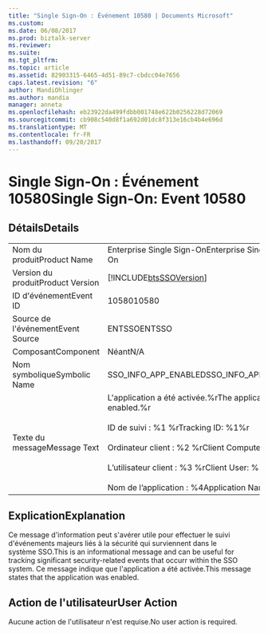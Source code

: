 ```yaml
---
title: "Single Sign-On : Événement 10580 | Documents Microsoft"
ms.custom: 
ms.date: 06/08/2017
ms.prod: biztalk-server
ms.reviewer: 
ms.suite: 
ms.tgt_pltfrm: 
ms.topic: article
ms.assetid: 82903315-6465-4d51-89c7-cbdcc04e7656
caps.latest.revision: "6"
author: MandiOhlinger
ms.author: mandia
manager: anneta
ms.openlocfilehash: eb23922da499fdbb001748e622b0256228d72069
ms.sourcegitcommit: cb908c540d8f1a692d01dc8f313e16cb4b4e696d
ms.translationtype: MT
ms.contentlocale: fr-FR
ms.lasthandoff: 09/20/2017
---
```

# <a name="single-sign-on-event-10580"></a><span data-ttu-id="77284-102">Single Sign-On : Événement 10580</span><span class="sxs-lookup"><span data-stu-id="77284-102">Single Sign-On: Event 10580</span></span>
## <a name="details"></a><span data-ttu-id="77284-103">Détails</span><span class="sxs-lookup"><span data-stu-id="77284-103">Details</span></span>  
  
|||  
|-|-|  
|<span data-ttu-id="77284-104">Nom du produit</span><span class="sxs-lookup"><span data-stu-id="77284-104">Product Name</span></span>|<span data-ttu-id="77284-105">Enterprise Single Sign-On</span><span class="sxs-lookup"><span data-stu-id="77284-105">Enterprise Single Sign-On</span></span>|  
|<span data-ttu-id="77284-106">Version du produit</span><span class="sxs-lookup"><span data-stu-id="77284-106">Product Version</span></span>|[!INCLUDE[btsSSOVersion](../includes/btsssoversion-md.md)]|  
|<span data-ttu-id="77284-107">ID d'événement</span><span class="sxs-lookup"><span data-stu-id="77284-107">Event ID</span></span>|<span data-ttu-id="77284-108">10580</span><span class="sxs-lookup"><span data-stu-id="77284-108">10580</span></span>|  
|<span data-ttu-id="77284-109">Source de l'événement</span><span class="sxs-lookup"><span data-stu-id="77284-109">Event Source</span></span>|<span data-ttu-id="77284-110">ENTSSO</span><span class="sxs-lookup"><span data-stu-id="77284-110">ENTSSO</span></span>|  
|<span data-ttu-id="77284-111">Composant</span><span class="sxs-lookup"><span data-stu-id="77284-111">Component</span></span>|<span data-ttu-id="77284-112">Néant</span><span class="sxs-lookup"><span data-stu-id="77284-112">N/A</span></span>|  
|<span data-ttu-id="77284-113">Nom symbolique</span><span class="sxs-lookup"><span data-stu-id="77284-113">Symbolic Name</span></span>|<span data-ttu-id="77284-114">SSO_INFO_APP_ENABLED</span><span class="sxs-lookup"><span data-stu-id="77284-114">SSO_INFO_APP_ENABLED</span></span>|  
|<span data-ttu-id="77284-115">Texte du message</span><span class="sxs-lookup"><span data-stu-id="77284-115">Message Text</span></span>|<span data-ttu-id="77284-116">L'application a été activée.%r</span><span class="sxs-lookup"><span data-stu-id="77284-116">The application was enabled.%r</span></span><br /><br /> <span data-ttu-id="77284-117">ID de suivi : %1 %r</span><span class="sxs-lookup"><span data-stu-id="77284-117">Tracking ID: %1%r</span></span><br /><br /> <span data-ttu-id="77284-118">Ordinateur client : %2 %r</span><span class="sxs-lookup"><span data-stu-id="77284-118">Client Computer: %2%r</span></span><br /><br /> <span data-ttu-id="77284-119">L’utilisateur client : %3 %r</span><span class="sxs-lookup"><span data-stu-id="77284-119">Client User: %3%r</span></span><br /><br /> <span data-ttu-id="77284-120">Nom de l’application : %4</span><span class="sxs-lookup"><span data-stu-id="77284-120">Application Name: %4</span></span>|  
  
## <a name="explanation"></a><span data-ttu-id="77284-121">Explication</span><span class="sxs-lookup"><span data-stu-id="77284-121">Explanation</span></span>  
 <span data-ttu-id="77284-122">Ce message d'information peut s'avérer utile pour effectuer le suivi d'événements majeurs liés à la sécurité qui surviennent dans le système SSO.</span><span class="sxs-lookup"><span data-stu-id="77284-122">This is an informational message and can be useful for tracking significant security-related events that occurr within the SSO system.</span></span> <span data-ttu-id="77284-123">Ce message indique que l'application a été activée.</span><span class="sxs-lookup"><span data-stu-id="77284-123">This message states that the application was enabled.</span></span>  
  
## <a name="user-action"></a><span data-ttu-id="77284-124">Action de l'utilisateur</span><span class="sxs-lookup"><span data-stu-id="77284-124">User Action</span></span>  
 <span data-ttu-id="77284-125">Aucune action de l'utilisateur n'est requise.</span><span class="sxs-lookup"><span data-stu-id="77284-125">No user action is required.</span></span>